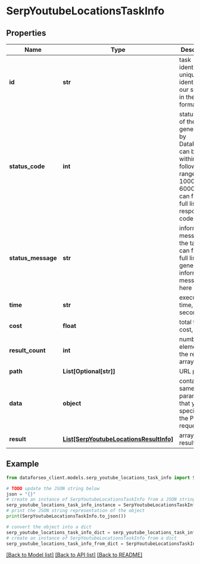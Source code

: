 # SerpYoutubeLocationsTaskInfo


## Properties

Name | Type | Description | Notes
------------ | ------------- | ------------- | -------------
**id** | **str** | task identifier unique task identifier in our system in the UUID format | [optional] 
**status_code** | **int** | status code of the task generated by DataForSEO, can be within the following range: 10000-60000 you can find the full list of the response codes here | [optional] 
**status_message** | **str** | informational message of the task you can find the full list of general informational messages here | [optional] 
**time** | **str** | execution time, seconds | [optional] 
**cost** | **float** | total tasks cost, USD | [optional] 
**result_count** | **int** | number of elements in the result array | [optional] 
**path** | **List[Optional[str]]** | URL path | [optional] 
**data** | **object** | contains the same parameters that you specified in the POST request | [optional] 
**result** | [**List[SerpYoutubeLocationsResultInfo]**](SerpYoutubeLocationsResultInfo.md) | array of results | [optional] 

## Example

```python
from dataforseo_client.models.serp_youtube_locations_task_info import SerpYoutubeLocationsTaskInfo

# TODO update the JSON string below
json = "{}"
# create an instance of SerpYoutubeLocationsTaskInfo from a JSON string
serp_youtube_locations_task_info_instance = SerpYoutubeLocationsTaskInfo.from_json(json)
# print the JSON string representation of the object
print(SerpYoutubeLocationsTaskInfo.to_json())

# convert the object into a dict
serp_youtube_locations_task_info_dict = serp_youtube_locations_task_info_instance.to_dict()
# create an instance of SerpYoutubeLocationsTaskInfo from a dict
serp_youtube_locations_task_info_from_dict = SerpYoutubeLocationsTaskInfo.from_dict(serp_youtube_locations_task_info_dict)
```
[[Back to Model list]](../README.md#documentation-for-models) [[Back to API list]](../README.md#documentation-for-api-endpoints) [[Back to README]](../README.md)


